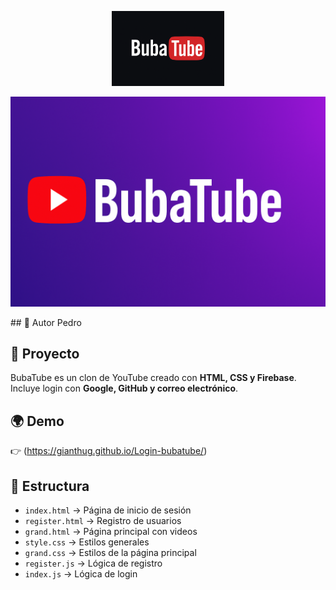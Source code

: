
<p align="center">
  <img src="assets/logo.png" alt="BubaTube Logo" width="180"/>
</p>

<p align="center">
  <img src="assets/banner.png" alt="BubaTube Banner"/>
</p>
## 👤 Autor
Pedro

## 🚀 Proyecto
BubaTube es un clon de YouTube creado con **HTML, CSS y Firebase**.  
Incluye login con **Google, GitHub y correo electrónico**.

## 🌍 Demo
👉 (https://gianthug.github.io/Login-bubatube/)


## 📂 Estructura
- `index.html` → Página de inicio de sesión  
- `register.html` → Registro de usuarios  
- `grand.html` → Página principal con videos  
- `style.css` → Estilos generales  
- `grand.css` → Estilos de la página principal  
- `register.js` → Lógica de registro  
- `index.js` → Lógica de login  
